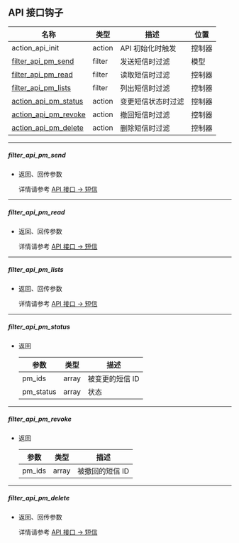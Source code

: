 ## API 接口钩子

| 名称 | 类型 | 描述 | 位置 |
| - | - | - | - |
| action_api_init | action | API 初始化时触发 | 控制器 |
| [filter_api_pm_send](#filter_api_pm_send) | filter | 发送短信时过滤 | 模型 |
| [filter_api_pm_read](#filter_api_pm_read) | filter | 读取短信时过滤 | 控制器 |
| [filter_api_pm_lists](#filter_api_pm_lists) | filter | 列出短信时过滤 | 控制器 |
| [action_api_pm_status](#action_api_pm_status) | action | 变更短信状态时过滤 | 控制器 |
| [action_api_pm_revoke](#action_api_pm_revoke) | action | 撤回短信时过滤 | 控制器 |
| [action_api_pm_delete](#action_api_pm_delete) | action | 删除短信时过滤 | 控制器 |

----------

<span id="filter_api_pm_send"></span>

##### filter_api_pm_send

* 返回、回传参数

    详情请参考 [API 接口 -> 短信](../../../api/pm.md)

----------

<span id="filter_api_pm_read"></span>

##### filter_api_pm_read

* 返回、回传参数

    详情请参考 [API 接口 -> 短信](../../../api/pm.md)

----------

<span id="filter_api_pm_lists"></span>

##### filter_api_pm_lists

* 返回、回传参数

    详情请参考 [API 接口 -> 短信](../api/pm.md#lists)

----------

<span id="action_api_pm_status"></span>

##### filter_api_pm_status

* 返回

    | 参数 | 类型 | 描述 |
    | - | - | - |
    | pm_ids | array | 被变更的短信 ID |
    | pm_status | array | 状态 |

----------

<span id="filter_api_pm_revoke"></span>

##### filter_api_pm_revoke

* 返回

    | 参数 | 类型 | 描述 |
    | - | - | - |
    | pm_ids | array | 被撤回的短信 ID |

----------

<span id="filter_api_pm_delete"></span>

##### filter_api_pm_delete

* 返回、回传参数

    详情请参考 [API 接口 -> 短信](../api/pm.md#lists)
